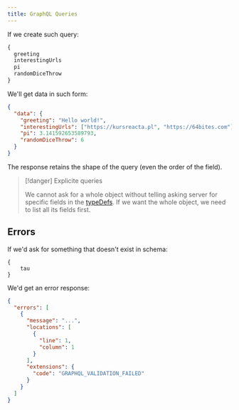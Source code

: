 ```yaml
---
title: GraphQL Queries
---
```


If we create such query:

```graphql
{
  greeting
  interestingUrls
  pi
  randomDiceThrow
}
```

We'll get data in such form:

```json
{
  "data": {
    "greeting": "Hello world!",
    "interestingUrls": ["https://kursreacta.pl", "https://64bites.com"],
    "pi": 3.141592653589793,
    "randomDiceThrow": 6
  }
}
```

The response retains the shape of the query (even the order of the field).

> [!danger] Explicite queries
>
> We cannot ask for a whole object without telling asking server for specific fields in the [typeDefs](/Knowledge/GraphQL/typeDefs.md). If we want the whole object, we need to list all its fields first.

## Errors

If we'd ask for something that doesn't exist in schema:

```
{
	tau
}
```

We'd get an error response:

```json
{
  "errors": [
    {
      "message": "...",
      "locations": [
        {
          "line": 1,
          "column": 1
        }
      ],
      "extensions": {
        "code": "GRAPHQL_VALIDATION_FAILED"
      }
    }
  ]
}
```
